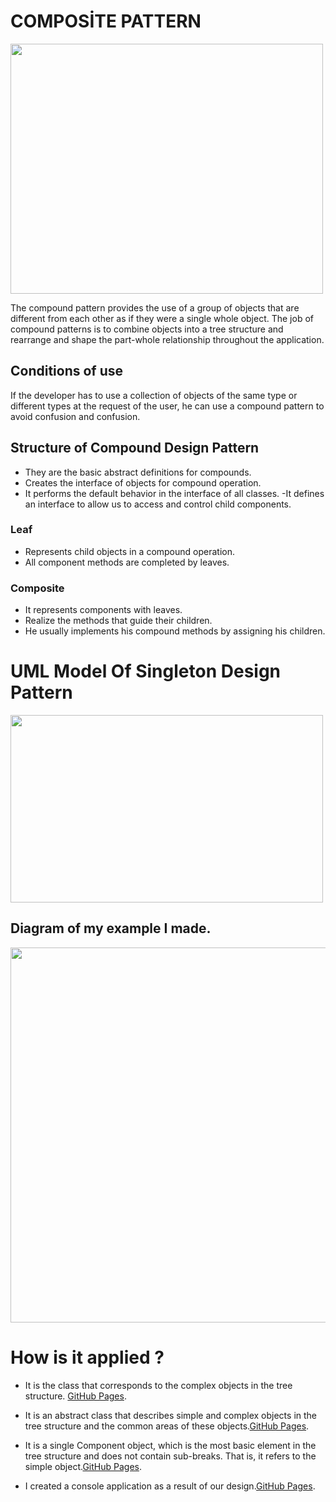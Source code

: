 # COMPOSİTE PATTERN

<img src="https://refactoring.guru/images/patterns/diagrams/composite/problem-en.png?id=3320d7ddc5bdc3e43752bb4393710794" width="500" height="400">


The compound pattern provides the use of a group of objects that are different from each other as if they were a single whole object. The job of compound patterns is to combine objects into a tree structure and rearrange and shape the part-whole relationship throughout the application.

## Conditions of use
If the developer has to use a collection of objects of the same type or different types at the request of the user, he can use a compound pattern to avoid confusion and confusion.

## Structure of Compound Design Pattern

- They are the basic abstract definitions for compounds.
- Creates the interface of objects for compound operation.
- It performs the default behavior in the interface of all classes.
-It defines an interface to allow us to access and control child components.

### Leaf

- Represents child objects in a compound operation.
- All component methods are completed by leaves.

### Composite

- It represents components with leaves.
- Realize the methods that guide their children.
- He usually implements his compound methods by assigning his children.

# UML Model Of Singleton Design Pattern

<img src="https://www.gencayyildiz.com/blog/wp-content/uploads/2021/10/C-Composite-Design-PatternComposite-Tasarim-Deseni-1.jpg" width="500" height="300">

## Diagram of my example I made.

<img src="https://user-images.githubusercontent.com/96787308/158058192-63c4ec74-72a7-47df-b9e8-bad6d050c9c1.png" width="750" height="600">

# How is it applied ?

- It is the class that corresponds to the complex objects in the tree structure. [GitHub Pages](https://github.com/oguzhanKomcu/Design_Patterns/blob/master/Structural_Patterns/Composite__Pattern/EmployeeComposite.cs).

- It is an abstract class that describes simple and complex objects in the tree structure and the common areas of these objects.[GitHub Pages](https://github.com/oguzhanKomcu/Design_Patterns/blob/master/Structural_Patterns/Composite__Pattern/Official.cs).
 
- It is a single Component object, which is the most basic element in the tree structure and does not contain sub-breaks. That is, it refers to the simple object.[GitHub Pages](https://github.com/oguzhanKomcu/Design_Patterns/blob/master/Structural_Patterns/Composite__Pattern/SUB_AUTHORITY.cs).

- I created a console application as a result of our design.[GitHub Pages](https://github.com/oguzhanKomcu/Design_Patterns/blob/master/Structural_Patterns/Composite__Pattern/Program.cs).

